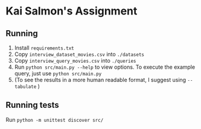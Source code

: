 # Kai Salmon's Assignment
## Running
1. Install `requirements.txt`
2. Copy `interview_dataset_movies.csv` into `./datasets`
3. Copy `interview_query_movies.csv` into `./queries`
4. Run `python src/main.py --help` to view options. To execute the example query, just use `python src/main.py`
5. (To see the results in a more human readable format, I suggest using `--tabulate` )

## Running tests
Run `python -m unittest discover src/`
